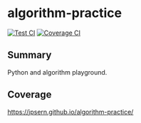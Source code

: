 # algorithm-practice
[![Test CI](https://github.com/Jpsern/algorithm-practice/actions/workflows/test.yml/badge.svg)](https://github.com/Jpsern/algorithm-practice/actions/workflows/test.yml)
[![Coverage CI](https://github.com/Jpsern/algorithm-practice/actions/workflows/coverage.yml/badge.svg)](https://github.com/Jpsern/algorithm-practice/actions/workflows/coverage.yml)

## Summary
Python and algorithm playground.

## Coverage
https://jpsern.github.io/algorithm-practice/
